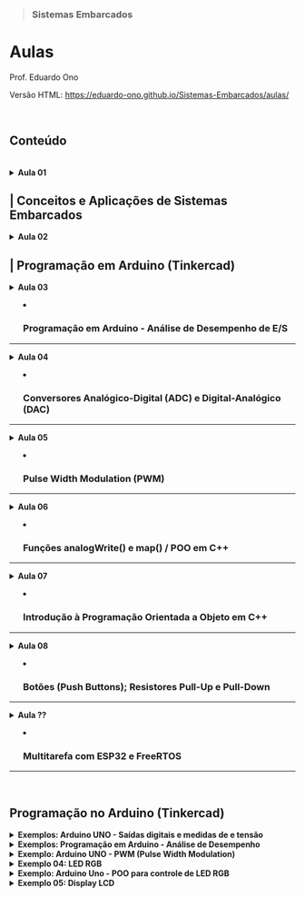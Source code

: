 > ### Sistemas Embarcados

# Aulas

Prof. Eduardo Ono

Versão HTML: https://eduardo-ono.github.io/Sistemas-Embarcados/aulas/

<br>

## Conteúdo
<br>

<details>
  <summary>
    <strong>Aula 01</strong>

  | Conceitos e Aplicações de Sistemas Embarcados
  ---
  </summary>
  <br>
</details>

<details>
  <summary>
    <strong>Aula 02</strong>

  | Programação em Arduino (Tinkercad)
  ---
  </summary>
  <section markdown="1">

  * Saídas digitais
    * Exemplos: Programação em Arduino UNO: Saídas digitais e medidas de corrente e tensão

  </section>
  <br>
</details>

<details>
  <summary>
    <strong>Aula 03</strong>

  * ### Programação em Arduino - Análise de Desempenho de E/S
  ---
  </summary>
  <section markdown="1">

  * Programação em Arduino (Tinkercad)
  * Análise de Desempenho
    * Exemplos: Programação em Arduino - Análise de Desempenho

  </section>
  <br>
</details>

<details>
  <summary>
    <strong>Aula 04</strong>

  * ### Conversores Analógico-Digital (ADC) e Digital-Analógico (DAC)
  ---
  </summary>
  <section markdown="1">

  * **Conversor Analógico-Digital (ADC ou conversor A/D)**
    * Método das Aproximações Secessivas
    * Referências
      * IDOETA_2008, pp. 328-335.
    * Vídeos
      * [Brincando com Ideias] [Como trabalha a porta analógica do Arduino por dentro?](https://www.youtube.com/watch?v=LpvuQbLsm90) (YouTube, 13:45, Ago/2019)

  * Conversor Digital-Analógico (DAC ou conversor D/A)
    * Referências
      * [IDOETA-40e_2008], pp. 303-328.

  </section>
  <br>
</details>

<details>
  <summary>
    <strong>Aula 05</strong>

  * ### Pulse Width Modulation (PWM)
  ---
  </summary>
  <section markdown="1">

  * **Modulação por Largura de Pulso**
    * Vídeo Aulas:
      * [Electrolab] [O que é PWM?](https://www.youtube.com/watch?v=qVmE9R5-I8A) (YouTube, 21:57, Nov/2019)
    * Exemplos - Programação em Arduino
      * <a href="#pwm">Arduino UNO - PWM</a>
  ---
  </section>
</details>

<details>
  <summary>
    <strong>Aula 06</strong>

  * ### Funções analogWrite() e map() / POO em C++
  ---
  </summary>
  <section markdown="1">

  * API do Arduino
    * Função analogWrite()
      * https://www.arduino.cc/reference/en/language/functions/analog-io/analogwrite/
    * Função map()
      * https://www.arduino.cc/reference/en/language/functions/math/map/
    * Exemplos - Programação em Arduino
      * Controle da luminosidade de um LED
      * Controle de um servo motor

  * Uso de Classes e Objetos na Programação em C++ para Arduino
    * Classes e Objetos

  </section>
  <br>
</details>

<details>
  <summary>
    <strong>Aula 07</strong>

  * ### Introdução à Programação Orientada a Objeto em C++
  ---
  </summary>
  <section markdown="1">

  * Classes e Objetos; Modificadores de Acesso; Contrutores; Getters e Setters
    * Vídeo Aula Recomendada
      * [freeCodeCamp.org] [Object Oriented Programming (OOP) in C++ Course](https://www.youtube.com/watch?v=wN0x9eZLix4) (YouTube, 1:30:25, Fev/2021)

  </section>
  <br>
</details>

<details>
  <summary>
    <strong>Aula 08</strong>

  * ### Botões (Push Buttons); Resistores Pull-Up e Pull-Down
  ---
  </summary>
  <section markdown="1">

  * ---
  * #### Vídeo Aulas
    ||
    | --- |
    | Resistores Pull-Up e Pull-Down |
    | [![img](https://img.youtube.com/vi/mpbRKHeIYYM/default.jpg)](https://www.youtube.com/watch?v=mpbRKHeIYYM "[Brincando com Ideias] O que é Pull Up e Pull Down? \|\| YouTube, 11:47, Jul/2016")  [![img](https://img.youtube.com/vi/MJCn5GSyz54/default.jpg)](https://www.youtube.com/watch?v=MJCn5GSyz54 "[WR Kits] RESISTORES DE PULL-UP E PULL-DOWN \| Fast Lesson #94 \|\| YouTube, 9:28, Fev/2015")
    | Botões (Push Button) |
    | [![img](https://img.youtube.com/vi/mpbRKHeIYYM/default.jpg)](https://www.youtube.com/watch?v=mpbRKHeIYYM "[Brincando com Ideias] O que é Pull Up e Pull Down? \| (YouTube, 11:47, Jul/2016)")

  ---
  </section>
  <br>
</details>

<details>
  <summary>
    <strong>Aula ??</strong>

  * ### Multitarefa com ESP32 e FreeRTOS
  ---
  </summary>
  <section markdown="1">

  * Vídeo Aulas

    |||
    |  :-:  | --- |
    | ![img](https://img.youtube.com/vi/684KSAvYbw4/default.jpg) | [Andreas Spiess] [**How to work with a Real Time Operating System and is it any good? (FreeRTOS, ESP32)**](https://www.youtube.com/watch?v=684KSAvYbw4) (YouTube, 23:34, Abr/2021)

  <br>
  </section>
</details>

<br>

## Programação no Arduino (Tinkercad)

<details>
    <summary><strong>Exemplos: Arduino UNO - Saídas digitais e medidas de e tensão</strong></summary>

<a href="https://www.tinkercad.com/embed/lzvgk5QKIiY?editbtn=1" target="_blank">
<img src="https://csg.tinkercad.com/things/lzvgk5QKIiY/t725.png?rev=1605555086328000000&s=&v=1&type=circuits" width="300px"></a>

</details>

<details>
  <summary><strong>Exemplos: Programação em Arduino - Análise de Desempenho</strong></summary>

  <p>Sketches (códigos do Arduino) que mostram o desempenho da saída nos pinos digitais de um Arduino UNO.</p>

  <p>Exemplo-02a <a href="https://www.tinkercad.com/embed/dYpwVVIjdRJ?editbtn=1" target="_blank">
  <img src="https://csg.tinkercad.com/things/dYpwVVIjdRJ/t725.png?rev=1615404020685000000&s=&v=1&type=circuits" width="300px"></a></p>

  <p>Exemplo-02b <a href="https://www.tinkercad.com/embed/crsNsp3ikYy?editbtn=1" target="_blank">
  <img src="https://csg.tinkercad.com/things/crsNsp3ikYy/t725.png?rev=1615406252363000000&s=&v=1&type=circuits" width="300px"></a></p>

  <p>Exemplo-02c <a href="https://www.tinkercad.com/embed/8J1feDX9XIs?editbtn=1" target="_blank">
  <img src="https://csg.tinkercad.com/things/8J1feDX9XIs/t725.png?rev=1615403110039000000&s=&v=1&type=circuits" width="300px"></a></p>

  <p>Exemplo-02d <a href="https://www.tinkercad.com/embed/9cyLIHUxGod?editbtn=1" target="_blank">
  <img src="https://csg.tinkercad.com/things/9cyLIHUxGod/t725.png?rev=1615405117729000000&s=&v=1&type=circuits" width="300px"></a></p>

</details>

<details>
  <summary id="pwm"><strong>Exemplo: Arduino UNO - PWM (Pulse Width Modulation)</strong></summary>

  <p>Programa em C que gera uma saída PWM em um pino não PWM.</p>
  <a href="https://www.tinkercad.com/embed/1n7fByc7bgs?editbtn=1" target="_blank">
  <img src="https://csg.tinkercad.com/things/1n7fByc7bgs/t725.png?rev=1616007332310000000&s=&v=1&type=circuits" width="300px"></a>

  <p>Circuito que mostra o sinal PWM produzido pela função analogWrite() nos pinos 3, 9, 10 e 11 (f = 490 Hz) e nos pinos 5 e 6 (f = 980 Hz).</p>
  <a href="https://www.tinkercad.com/embed/dYpwVVIjdRJ?editbtn=1" target="_blank">
  <img src="https://csg.tinkercad.com/things/dYpwVVIjdRJ/t725.png?rev=1605577392237000000&s=&v=1&type=circuits" width="300px"></a>

  <p>Controle da luminosidade de um LED usando a API do Arduino.</p>
  <a href="https://www.tinkercad.com/embed/5gqzdcDJm4N?editbtn=1" target="_blank">
  <img src="https://csg.tinkercad.com/things/5gqzdcDJm4N/t725.png?rev=1617222864222000000&s=&v=1&type=circuits" width="300px"></a>

  <p>Controle de um servo motor usando a API do Arduino.</p>
  <a href="https://www.tinkercad.com/embed/5gqzdcDJm4N?editbtn=1" target="_blank">
  <img src="https://csg.tinkercad.com/things/7B1wOmfgCKt/t725.png?rev=1617225111249000000&s=&v=1&type=circuits" width="300px"></a>

</details>

<details>
    <summary><strong>Exemplo 04: LED RGB</strong></summary>
    <section>
    <a href="https://www.tinkercad.com/embed/goqAVZLDCzd?editbtn=1" target="_blank">
    <img src="https://csg.tinkercad.com/things/goqAVZLDCzd/t725.png?rev=1605574358209000000&s=&v=1&type=circuits" width="300px"></a>
    </section>
</details>

<details>
    <summary><strong>Exemplo: Arduino Uno - POO para controle de LED RGB</strong></summary>
    <section>
    <a href="https://www.tinkercad.com/embed/goqAVZLDCzd?editbtn=1" target="_blank">
    <img src="https://csg.tinkercad.com/things/goqAVZLDCzd/t725.png?rev=1605574358209000000&s=&v=1&type=circuits" width="300px"></a>
    </section>
</details>

<details>
    <summary><strong>Exemplo 05: Display LCD</strong></summary>
    <a href="https://www.tinkercad.com/embed/e3wz9LD8NR0?editbtn=1" target="_blank">
    <img src="https://csg.tinkercad.com/things/e3wz9LD8NR0/t725.png?rev=1606162539897000000&s=&v=1&type=circuits" width="300px"></a>
    <a href="https://www.tinkercad.com/embed/dDb5BsbxPrr?editbtn=1" target="_blank">
    <img src="https://csg.tinkercad.com/things/dDb5BsbxPrr/t725.png?rev=1606162539897000000&s=&v=1&type=circuits" width="300px"></a>
</details>

<br>
